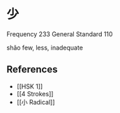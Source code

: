 # 少
Frequency 233
General Standard 110

shǎo
few, less, inadequate

## References
- [[HSK 1]]
- [[4 Strokes]]
- [[小 Radical]]